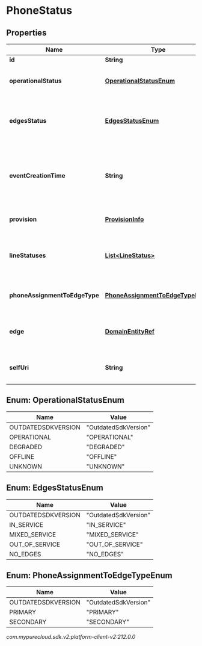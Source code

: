 # PhoneStatus


## Properties

| Name | Type | Description | Notes |
| ------------ | ------------- | ------------- | ------------- |
| **id** | **String** |  |  [optional] |
| **operationalStatus** | [**OperationalStatusEnum**](#Enum--OperationalStatusEnum) | The Operational Status of this phone |  [optional] |
| **edgesStatus** | [**EdgesStatusEnum**](#Enum--EdgesStatusEnum) | The status of the primary or secondary Edges assigned to the phone lines. |  [optional] |
| **eventCreationTime** | **String** | Event Creation Time represents an ISO-8601 string. For example: UTC, UTC+01:00, or Europe/London |  [optional] |
| **provision** | [**ProvisionInfo**](ProvisionInfo) | Provision information for this phone |  [optional] |
| **lineStatuses** | [**List&lt;LineStatus&gt;**](LineStatus) | A list of LineStatus information for each of the lines of this phone |  [optional] |
| **phoneAssignmentToEdgeType** | [**PhoneAssignmentToEdgeTypeEnum**](#Enum--PhoneAssignmentToEdgeTypeEnum) | The phone status's edge assignment type. |  [optional] |
| **edge** | [**DomainEntityRef**](DomainEntityRef) | The URI of the edge that provided this status information. |  [optional] |
| **selfUri** | **String** | The URI for this object. Deprecated. Do not use. |  [optional] |


## Enum: OperationalStatusEnum

| Name | Value |
| ---- | ----- |
| OUTDATEDSDKVERSION | &quot;OutdatedSdkVersion&quot; | 
| OPERATIONAL | &quot;OPERATIONAL&quot; | 
| DEGRADED | &quot;DEGRADED&quot; | 
| OFFLINE | &quot;OFFLINE&quot; | 
| UNKNOWN | &quot;UNKNOWN&quot; | 


## Enum: EdgesStatusEnum

| Name | Value |
| ---- | ----- |
| OUTDATEDSDKVERSION | &quot;OutdatedSdkVersion&quot; | 
| IN_SERVICE | &quot;IN_SERVICE&quot; | 
| MIXED_SERVICE | &quot;MIXED_SERVICE&quot; | 
| OUT_OF_SERVICE | &quot;OUT_OF_SERVICE&quot; | 
| NO_EDGES | &quot;NO_EDGES&quot; | 


## Enum: PhoneAssignmentToEdgeTypeEnum

| Name | Value |
| ---- | ----- |
| OUTDATEDSDKVERSION | &quot;OutdatedSdkVersion&quot; | 
| PRIMARY | &quot;PRIMARY&quot; | 
| SECONDARY | &quot;SECONDARY&quot; | 




_com.mypurecloud.sdk.v2:platform-client-v2:212.0.0_
